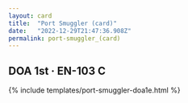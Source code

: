 ```yaml
---
layout: card
title:  "Port Smuggler (card)"
date:   "2022-12-29T21:47:36.908Z"
permalink: port-smuggler_(card)
---
```


## DOA 1st &middot; EN-103 C

{% include templates/port-smuggler-doa1e.html %}
